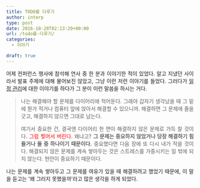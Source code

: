 ```yaml
---
title: TODO를 다루기
author: interp
type: post
date: 2016-10-28T02:13:29+00:00
url: /todo를-다루기/
categories:
  - 이야기

draft: true
---
```

<p style="text-align: justify;">
  어제 컨퍼런스 행사에 참석해 연사 중 한 분과 이야기한 적이 있었다. 알고 지냈던 사이라서 발표 주제에 대해 물어보진 않았고, 그냥 이런 저런 이야기를 들었다. 그러다가 <span style="text-decoration: underline;">일정 관리</span>에 대한 이야기를 하다가 그 분이 이런 말씀을 하시는 거다.
</p>

> <p style="text-align: justify;">
>   나는 해결해야 할 문제를 다이어리에 적어둔다. 그래야 갑자기 생각났을 때 그 밑에 뭔가 적거나 컴퓨터 앞에 앉아서 해결할 수 있으니까. 해결하면 그 문제에 줄을 긋고, 해결하지 않으면 그대로 남는다.
> </p>
> 
> <p style="text-align: justify;">
>   여기서 중요한 건, 결국엔 다이어리 한 면이 해결하지 않은 문제로 가득 찰 것이다. <span style="color: #ff0000;">그럼 찢어서 버린다.</span> 왜냐고? <strong>그 문제는 중요하지 않았거나 당장 해결하기 힘들거나 둘 중 하나이기 때문이다.</strong> 중요했다면 다음 장에 또 다시 내가 적을 것이다. 해결되지 않은 문제를 계속 쌓아두는 것은 스트레스를 가중시키는 일 밖에 되지 않는다. 현안이 중요하기 때문이다.
> </p>

<p style="text-align: justify;">
  나는 문제를 계속 쌓아두고 그 문제를 여유가 있을 때 해결하려고 했었기 때문에, 이 말을 듣고는 '왜 그러지 못했을까'라고 많은 생각을 하게 되었다.
</p>

